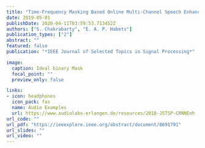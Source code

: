 ```yaml
---
title: "Time-Frequency Masking Based Online Multi-Channel Speech Enhancement With Convolutional Recurrent Neural Networks"
date: 2019-05-01
publishDate: 2020-04-11T03:59:53.713452Z
authors: ["S. Chakrabarty", "E. A. P. Habets"]
publication_types: ["2"]
abstract: ""
featured: false
publication: "*IEEE Journal of Selected Topics in Signal Processing*"

image:
  caption: Ideal binary Mask
  focal_point: ""
  preview_only: false

links:
- icon: headphones
  icon_pack: fas
  name: Audio Examples
  url: https://www.audiolabs-erlangen.de/resources/2018-JSTSP-CRNNEnh
url_code: ""
url_pdf: "https://ieeexplore.ieee.org/abstract/document/8691791"
url_slides: ""
url_video: ""
---
```


